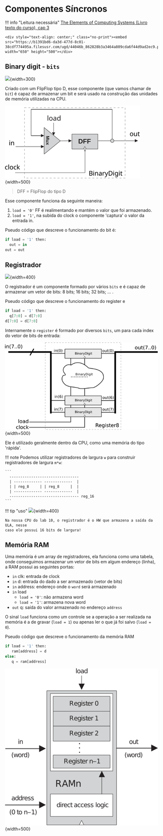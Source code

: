 # Componentes Síncronos 

!!! info "Leitura necessária"
    [The Elements of Computing Systems (Livro texto do curso), cap 3](https://b1391bd6-da3d-477d-8c01-38cdf774495a.filesusr.com/ugd/44046b_862828b3a3464a809cda6f44d9ad2ec9.pdf) 
    
    <div style="text-align: center;" class="no-print"><embed src="https://b1391bd6-da3d-477d-8c01-38cdf774495a.filesusr.com/ugd/44046b_862828b3a3464a809cda6f44d9ad2ec9.pdf"  width="650" height="500"></div>

    
## Binary digit - `bits`

![](.figs/Logica-Sequencial-bit.svg){width=300}

Criado com um FlipFlop tipo D, esse componente (que vamos chamar de `bit`) é capaz de armazenar um bit e será usado na construção das unidades de memória utilizadas na CPU.

![](figs/E-LogSeq/binarydigit_v2.svg){width=500}

> DFF = FlipFlop do tipo D

Esse componente funciona da seguinte maneira:

1. `load = '0'` FF é realimentando e mantém o valor que foi armazenado.
1. `load = '1'`, na subida do clock o componente 'captura' o valor da entrada in.

Pseudo código que descreve o funcionamento do bit é:

``` python
if load = '1' then:
  out = in
out = out
```

## Registrador

![](.figs/Logica-Sequencial-reg.svg){width=400}

O registrador é um componente formado por vários `bits` e é capaz de armazenar um vetor de bits: 8 bits; 16 bits; 32 bits; ... . 

Pseudo código que descreve o funcionamento do register e 

``` python
if load = '1' then:
  q[7:0] = d[7:0]
d[7:0] = d[7:0]
```

Internamente o `register` é formado por diversos `bits`, um para cada index do vetor de bits de entrada:

![](figs/E-LogSeq/register8.svg){width=500}

Ele é utilizado geralmente dentro da CPU, como uma memória do tipo 'rápida'.

!!! note
    Podemos utilizar registradores de largura `w` para construir registradores de largura `m*w`:
    
    ```
      --------------------------------
      | ------------- -------------  |
      | | reg_8     | | reg_8     |  |
      | ------------- -------------  |
      -------------------------------- reg_16
    ```

!!! tip "uso"
    ![](.figs/LogicaSequencial-reg2.svg){width=400}
    
    Na nossa CPU do lab 10, o registrador é o HW que armazena a saída da ULA, nesse
    caso ele possui 16 bits de largura!


## Memória RAM

Uma memória é um array de registradores, ela funciona como uma tabela, onde conseguimos armazenar um vetor de bits em algum endereço (linha), a RAM possui as seguintes portas:

- `in` clk: entrada de clock
- `in` d: entrada do dado a ser armazenado (vetor de bits)
- `in` address: endereço onde o `word` será armazenado
- `in` load
    - `load = '0'`: não armazena word
    - `load = '1'`: armazena nova word
- `out` q: saída do valor armazenado no endereço `address`

O sinal `load` funciona como um controle se a operação a ser realizada na memória é a de gravar (`load = 1`) ou apenas ler o que já foi salvo (`load = 0`).

Pseudo código que descreve o funcionamento da memória RAM

``` python
if load = '1' then:
   ram[address] = d
else:
   q = ram[address]
```

![](figs/E-LogSeq/ram8.svg){width=500}
